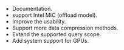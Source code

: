   * Documentation.
  * support Intel MIC (offload model).
  * Improve the usability.
  * Support more data compression methods.
  * Extend the supported query scope.
  * Add system support for GPUs.